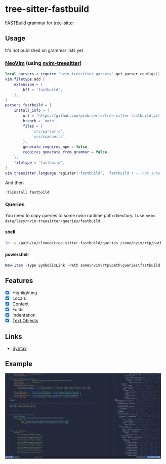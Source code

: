 # tree-sitter-fastbuild

[FASTBuild](https://github.com/fastbuild/fastbuild) grammar for [tree-sitter](https://github.com/tree-sitter/tree-sitter)

## Usage

It's not published on grammar lists yet

### [NeoVim](https://github.com/neovim/neovim/) (using [nvim-treesitter](https://github.com/nvim-treesitter/nvim-treesitter))

```lua
local parsers = require 'nvim-treesitter.parsers'.get_parser_configs()
vim.filetype.add {
	extension = {
		bff = 'fastbuild',
	},
}
parsers.fastbuild = {
	install_info = {
		url = 'https://github.com/pinbraerts/tree-sitter-fastbuild.git',
		branch = 'main',
		files = {
			'src/parser.c',
			'src/scanner.c',
		},
		generate_requires_npm = false,
		requires_generate_from_grammar = false,
	},
	filetype = 'fastbuild',
}
vim.treesitter.language.register('fastbuild', 'fastbuild') -- not sure if you need it
```

And then

```
:TSInstall fastbuild
```

### Queries

You need to copy queries to some nvim runtime path directory. I use `nvim-data/lazy/nvim-treesitter/queries/fastbuild`

#### shell

```bash
ln -s /path/to/cloned/tree-sitter-fastbuild/queries /some/nvim/rtp/path/queries/fastbuild
```

#### powershell

```powershell
New-Item -Type SymbolicLink -Path some\nvim\rtp\path\queries\fastbuild -Value path\to\cloned\tree-sitter-fastbuild\queries
```

## Features

- [x] Highlighting
- [x] Locals
- [x] [Context](https://github.com/nvim-treesitter/nvim-treesitter-context)
- [x] Folds
- [x] Indentation
- [x] [Text Objects](https://github.com/nvim-treesitter/nvim-treesitter-textobjects)

## Links

- [Syntax](https://fastbuild.org/docs/syntaxguide.html)

## Example

![examples/example.bff](pictures/example.png)
